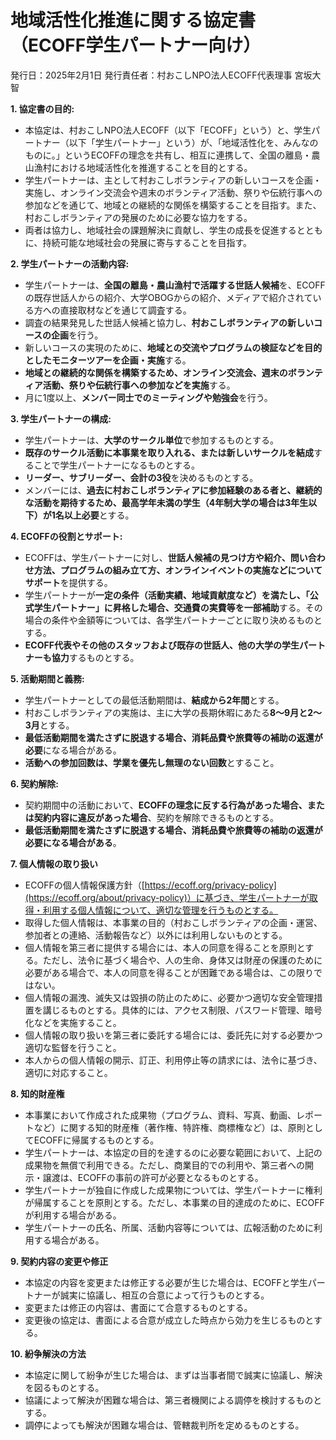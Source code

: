 # 地域活性化推進に関する協定書（ECOFF学生パートナー向け）

発行日：2025年2月1日
発行責任者：村おこしNPO法人ECOFF代表理事 宮坂大智

**1. 協定書の目的:**

*   本協定は、村おこしNPO法人ECOFF（以下「ECOFF」という）と、学生パートナー（以下「学生パートナー」という）が、「地域活性化を、みんなのものに。」というECOFFの理念を共有し、相互に連携して、全国の離島・農山漁村における地域活性化を推進することを目的とする。
*   学生パートナーは、主として村おこしボランティアの新しいコースを企画・実施し、オンライン交流会や週末のボランティア活動、祭りや伝統行事への参加などを通じて、地域との継続的な関係を構築することを目指す。また、村おこしボランティアの発展のために必要な協力をする。
*   両者は協力し、地域社会の課題解決に貢献し、学生の成長を促進するとともに、持続可能な地域社会の発展に寄与することを目指す。

**2. 学生パートナーの活動内容:**

*   学生パートナーは、**全国の離島・農山漁村で活躍する世話人候補**を、ECOFFの既存世話人からの紹介、大学OBOGからの紹介、メディアで紹介されている方への直接取材などを通じて調査する。
*   調査の結果発見した世話人候補と協力し、**村おこしボランティアの新しいコースの企画**を行う。
*   新しいコースの実現のために、**地域との交流やプログラムの検証などを目的としたモニターツアーを企画・実施**する。
*   **地域との継続的な関係を構築するため、オンライン交流会、週末のボランティア活動、祭りや伝統行事への参加などを実施**する。
*   月に1度以上、**メンバー同士でのミーティングや勉強会**を行う。

**3. 学生パートナーの構成:**

*   学生パートナーは、**大学のサークル単位**で参加するものとする。
*   **既存のサークル活動に本事業を取り入れる、または新しいサークルを結成**することで学生パートナーになるものとする。
*   **リーダー、サブリーダー、会計の3役**を決めるものとする。
*   メンバーには、**過去に村おこしボランティアに参加経験のある者と、継続的な活動を期待するため、最高学年未満の学生（4年制大学の場合は3年生以下）が1名以上必要**とする。

**4. ECOFFの役割とサポート:**

*   ECOFFは、学生パートナーに対し、**世話人候補の見つけ方や紹介、問い合わせ方法、プログラムの組み立て方、オンラインイベントの実施などについてサポート**を提供する。
*   学生パートナーが**一定の条件（活動実績、地域貢献度など）を満たし、「公式学生パートナー」に昇格した場合、交通費の実費等を一部補助**する。その場合の条件や金額等については、各学生パートナーごとに取り決めるものとする。
*   **ECOFF代表やその他のスタッフおよび既存の世話人、他の大学の学生パートナーも協力**するものとする。

**5. 活動期間と義務:**

*   学生パートナーとしての最低活動期間は、**結成から2年間**とする。
*   村おこしボランティアの実施は、主に大学の長期休暇にあたる**8〜9月と2〜3月**とする。
*   **最低活動期間を満たさずに脱退する場合、消耗品費や旅費等の補助の返還が必要**になる場合がある。
*   **活動への参加回数は、学業を優先し無理のない回数**とすること。

**6. 契約解除:**

*   契約期間中の活動において、**ECOFFの理念に反する行為があった場合、または契約内容に違反があった場合**、契約を解除できるものとする。
*   **最低活動期間を満たさずに脱退する場合、消耗品費や旅費等の補助の返還が必要になる場合がある**。

**7. 個人情報の取り扱い**

*   ECOFFの個人情報保護方針（[https://ecoff.org/privacy-policy](https://ecoff.org/about/privacy-policy)）に基づき、学生パートナーが取得・利用する個人情報について、適切な管理を行うものとする。
*   取得した個人情報は、本事業の目的（村おこしボランティアの企画・運営、参加者との連絡、活動報告など）以外には利用しないものとする。
*   個人情報を第三者に提供する場合には、本人の同意を得ることを原則とする。ただし、法令に基づく場合や、人の生命、身体又は財産の保護のために必要がある場合で、本人の同意を得ることが困難である場合は、この限りではない。
*   個人情報の漏洩、滅失又は毀損の防止のために、必要かつ適切な安全管理措置を講じるものとする。具体的には、アクセス制限、パスワード管理、暗号化などを実施すること。
*   個人情報の取り扱いを第三者に委託する場合には、委託先に対する必要かつ適切な監督を行うこと。
*   本人からの個人情報の開示、訂正、利用停止等の請求には、法令に基づき、適切に対応すること。

**8. 知的財産権**

*   本事業において作成された成果物（プログラム、資料、写真、動画、レポートなど）に関する知的財産権（著作権、特許権、商標権など）は、原則としてECOFFに帰属するものとする。
*   学生パートナーは、本協定の目的を達するのに必要な範囲において、上記の成果物を無償で利用できる。ただし、商業目的での利用や、第三者への開示・譲渡は、ECOFFの事前の許可が必要となるものとする。
*   学生パートナーが独自に作成した成果物については、学生パートナーに権利が帰属することを原則とする。ただし、本事業の目的達成のために、ECOFFが利用する場合がある。
*   学生パートナーの氏名、所属、活動内容等については、広報活動のために利用する場合がある。

**9. 契約内容の変更や修正**

*   本協定の内容を変更または修正する必要が生じた場合は、ECOFFと学生パートナーが誠実に協議し、相互の合意によって行うものとする。
*   変更または修正の内容は、書面にて合意するものとする。
*   変更後の協定は、書面による合意が成立した時点から効力を生じるものとする。

**10. 紛争解決の方法**

*   本協定に関して紛争が生じた場合は、まずは当事者間で誠実に協議し、解決を図るものとする。
*   協議によって解決が困難な場合は、第三者機関による調停を検討するものとする。
*   調停によっても解決が困難な場合は、管轄裁判所を定めるものとする。
